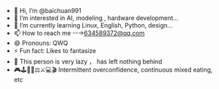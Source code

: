 - 👋 Hi, I’m @baichuan991
- 👀 I’m interested in AI, modeling , hardware development...
- 🌱 I’m currently learning Linux, English, Python,  design...
- 📫 How to reach me --→634589372@qq.com
- 😄 Pronouns: QWQ
- ⚡ Fun fact: Likes to fantasize
- 🤿 This person is very lazy ， has left nothing behind
- 🎮🕹🧬🔭⚖⚔💻🎬 Intermittent overconfidence, continuous mixed eating, etc

<!---
baichuan991/baichuan991 is a ✨ special ✨ repository because its `README.md` (this file) appears on your GitHub profile.
You can click the Preview link to take a look at your changes.
--->
